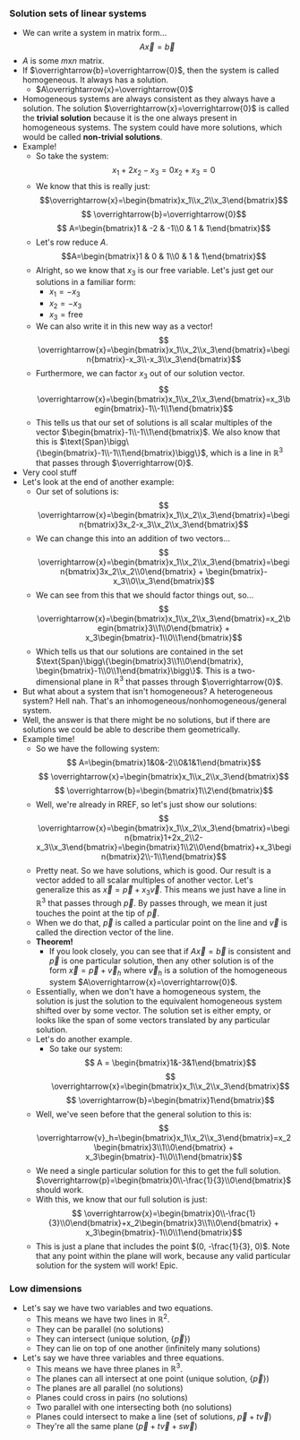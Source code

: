 ### Solution sets of linear systems
- We can write a system in matrix form...
$$
A\overrightarrow{x}=\overrightarrow{b}
$$
- $A$ is some $m\text{x}n$ matrix.
- If $\overrightarrow{b}=\overrightarrow{0}$, then the system is called homogeneous. It always has a solution.
	- $A\overrightarrow{x}=\overrightarrow{0}$
- Homogeneous systems are always consistent as they always have a solution. The solution $\overrightarrow{x}=\overrightarrow{0}$ is called the **trivial solution** because it is the one always present in homogeneous systems. The system could have more solutions, which would be called **non-trivial solutions**.
- Example!
	- So take the system:$$
x_1 + 2x_2 - x_3 = 0
x_2 + x_3 = 0$$
	- We know that this is really just:$$\overrightarrow{x}=\begin{bmatrix}x_1\\x_2\\x_3\end{bmatrix}$$$$
\overrightarrow{b}=\overrightarrow{0}$$$$
A=\begin{bmatrix}1 & -2 & -1\\0 & 1 & 1\end{bmatrix}$$
	- Let's row reduce $A$.$$A=\begin{bmatrix}1 & 0 & 1\\0 & 1 & 1\end{bmatrix}$$
	- Alright, so we know that $x_3$ is our free variable. Let's just get our solutions in a familiar form:
		- $x_1=-x_3$
		- $x_2=-x_3$
		- $x_3=\text{free}$
	- We can also write it in this new way as a vector!$$
\overrightarrow{x}=\begin{bmatrix}x_1\\x_2\\x_3\end{bmatrix}=\begin{bmatrix}-x_3\\-x_3\\x_3\end{bmatrix}$$
	- Furthermore, we can factor $x_3$ out of our solution vector.$$
\overrightarrow{x}=\begin{bmatrix}x_1\\x_2\\x_3\end{bmatrix}=x_3\begin{bmatrix}-1\\-1\\1\end{bmatrix}$$
	- This tells us that our set of solutions is all scalar multiples of the vector $\begin{bmatrix}-1\\-1\\1\end{bmatrix}$. We also know that this is $\text{Span}\bigg\{\begin{bmatrix}-1\\-1\\1\end{bmatrix}\bigg\}$, which is a line in $\mathbb{R}^3$ that passes through $\overrightarrow{0}$.
- Very cool stuff 
- Let's look at the end of another example:
	- Our set of solutions is:$$
\overrightarrow{x}=\begin{bmatrix}x_1\\x_2\\x_3\end{bmatrix}=\begin{bmatrix}3x_2-x_3\\x_2\\x_3\end{bmatrix}$$
	- We can change this into an addition of two vectors...$$
\overrightarrow{x}=\begin{bmatrix}x_1\\x_2\\x_3\end{bmatrix}=\begin{bmatrix}3x_2\\x_2\\0\end{bmatrix} + \begin{bmatrix}-x_3\\0\\x_3\end{bmatrix}$$
	- We can see from this that we should factor things out, so...$$
\overrightarrow{x}=\begin{bmatrix}x_1\\x_2\\x_3\end{bmatrix}=x_2\begin{bmatrix}3\\1\\0\end{bmatrix} + x_3\begin{bmatrix}-1\\0\\1\end{bmatrix}$$
	- Which tells us that our solutions are contained in the set $\text{Span}\bigg\{\begin{bmatrix}3\\1\\0\end{bmatrix}, \begin{bmatrix}-1\\0\\1\end{bmatrix}\bigg\}$. This is a two-dimensional plane in $\mathbb{R}^3$ that passes through $\overrightarrow{0}$.
- But what about a system that isn't homogeneous? A heterogeneous system? Hell nah. That's an inhomogeneous/nonhomogeneous/general system.
- Well, the answer is that there might be no solutions, but if there are solutions we could be able to describe them geometrically.
- Example time!
	- So we have the following system:$$
A=\begin{bmatrix}1&0&-2\\0&1&1\end{bmatrix}$$$$
\overrightarrow{x}=\begin{bmatrix}x_1\\x_2\\x_3\end{bmatrix}$$$$
\overrightarrow{b}=\begin{bmatrix}1\\2\end{bmatrix}$$
	- Well, we're already in RREF, so let's just show our solutions:$$
\overrightarrow{x}=\begin{bmatrix}x_1\\x_2\\x_3\end{bmatrix}=\begin{bmatrix}1+2x_2\\2-x_3\\x_3\end{bmatrix}=\begin{bmatrix}1\\2\\0\end{bmatrix}+x_3\begin{bmatrix}2\\-1\\1\end{bmatrix}$$
	- Pretty neat. So we have solutions, which is good. Our result is a vector added to all scalar multiples of another vector. Let's generalize this as $\overrightarrow{x}=\overrightarrow{p}+x_3\overrightarrow{v}$. This means we just have a line in $\mathbb{R}^3$ that passes through $\overrightarrow{p}$. By passes through, we mean it just touches the point at the tip of $\overrightarrow{p}$. 
	- When we do that, $\overrightarrow{p}$ is called a particular point on the line and $\overrightarrow{v}$ is called the direction vector of the line.
	- **Theorem!**
		- If you look closely, you can see that if $A\overrightarrow{x}=\overrightarrow{b}$ is consistent and $\overrightarrow{p}$ is one particular solution, then any other solution is of the form $\overrightarrow{x}=\overrightarrow{p}+\overrightarrow{v}_h$ where $\overrightarrow{v}_h$ is a solution of the homogeneous system $A\overrightarrow{x}=\overrightarrow{0}$. 
	- Essentially, when we don't have a homogeneous system, the solution is just the solution to the equivalent homogeneous system shifted over by some vector. The solution set is either empty, or looks like the span of some vectors translated by any particular solution.
	- Let's do another example.
		- So take our system:$$
A = \begin{bmatrix}1&-3&1\end{bmatrix}$$$$
\overrightarrow{x}=\begin{bmatrix}x_1\\x_2\\x_3\end{bmatrix}$$$$
\overrightarrow{b}=\begin{bmatrix}1\end{bmatrix}$$
	- Well, we've seen before that the general solution to this is:$$
\overrightarrow{v}_h=\begin{bmatrix}x_1\\x_2\\x_3\end{bmatrix}=x_2\begin{bmatrix}3\\1\\0\end{bmatrix} + x_3\begin{bmatrix}-1\\0\\1\end{bmatrix}$$
	- We need a single particular solution for this to get the full solution. $\overrightarrow{p}=\begin{bmatrix}0\\-\frac{1}{3}\\0\end{bmatrix}$ should work.
	- With this, we know that our full solution is just:$$
\overrightarrow{x}=\begin{bmatrix}0\\-\frac{1}{3}\\0\end{bmatrix}+x_2\begin{bmatrix}3\\1\\0\end{bmatrix} + x_3\begin{bmatrix}-1\\0\\1\end{bmatrix}$$
	- This is just a plane that includes the point $(0, -\frac{1}{3}, 0)$. Note that any point within the plane will work, because any valid particular solution for the system will work! Epic.

### Low dimensions
- Let's say we have two variables and two equations.
	- This means we have two lines in $\mathbb{R}^2$.
	- They can be parallel (no solutions)
	- They can intersect (unique solution, $\{\overrightarrow{p}\}$)
	- They can lie on top of one another (infinitely many solutions)
- Let's say we have three variables and three equations.
	- This means we have three planes in $\mathbb{R}^3$.
	- The planes can all intersect at one point (unique solution, $\{\overrightarrow{p}\}$)
	- The planes are all parallel (no solutions)
	- Planes could cross in pairs (no solutions)
	- Two parallel with one intersecting both (no solutions)
	- Planes could intersect to make a line (set of solutions, $\overrightarrow{p}+t\overrightarrow{v}$)
	- They're all the same plane ($\overrightarrow{p}+t\overrightarrow{v}+s\overrightarrow{w}$)
